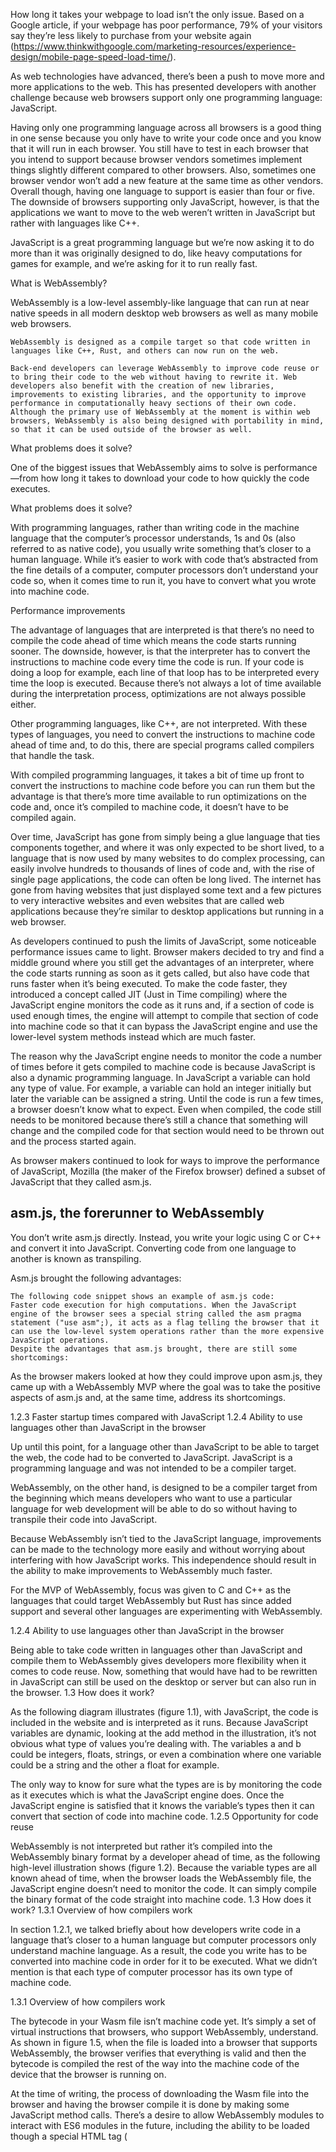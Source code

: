 How long it takes your webpage to load isn’t the only issue. Based on a Google article, if your webpage has poor performance, 
79% of your visitors say they’re less likely to purchase from your website again (https://www.thinkwithgoogle.com/marketing-resources/experience-design/mobile-page-speed-load-time/).


As web technologies have advanced, there’s been a push to move more and more applications to the web. This has presented developers with another challenge because web browsers support only one programming language: JavaScript.

Having only one programming language across all browsers is a good thing in one sense because you only have to write your code once and you know that it will run in each browser. You still have to test in each browser that you intend to support because browser vendors sometimes implement things slightly different compared to other browsers. Also, sometimes one browser vendor won’t add a new feature at the same time as other vendors. Overall though, having one language to support is easier than four or five. The downside of browsers supporting only JavaScript, however, is that the applications we want to move to the web weren’t written in JavaScript but rather with languages like C++.

JavaScript is a great programming language but we’re now asking it to do more than it was originally designed to do, like heavy computations for games for example, and we’re asking for it to run really fast.



  What is WebAssembly?

WebAssembly is a low-level assembly-like language that can run at near native speeds in all modern desktop web browsers as well as many mobile web browsers.
    
    WebAssembly is designed as a compile target so that code written in languages like C++, Rust, and others can now run on the web.

    Back-end developers can leverage WebAssembly to improve code reuse or to bring their code to the web without having to rewrite it. Web developers also benefit with the creation of new libraries, improvements to existing libraries, and the opportunity to improve performance in computationally heavy sections of their own code.
    Although the primary use of WebAssembly at the moment is within web browsers, WebAssembly is also being designed with portability in mind, so that it can be used outside of the browser as well.

What problems does it solve?

One of the biggest issues that WebAssembly aims to solve is performance—from how long it takes to download your code to how quickly the code executes.

What problems does it solve?

With programming languages, rather than writing code in the machine language that the computer’s processor understands, 1s and 0s (also referred to as native code), you usually write something that’s closer to a human language. While it’s easier to work with code that’s abstracted from the fine details of a computer, computer processors don’t understand your code so, when it comes time to run it, you have to convert what you wrote into machine code.


Performance improvements

The advantage of languages that are interpreted is that there’s no need to compile the code ahead of time which means the code starts running sooner. The downside, however, is that the interpreter has to convert the instructions to machine code every time the code is run. If your code is doing a loop for example, each line of that loop has to be interpreted every time the loop is executed. Because there’s not always a lot of time available during the interpretation process, optimizations are not always possible either.

Other programming languages, like C++, are not interpreted. With these types of languages, you need to convert the instructions to machine code ahead of time and, to do this, there are special programs called compilers that handle the task.

With compiled programming languages, it takes a bit of time up front to convert the instructions to machine code before you can run them but the advantage is that there’s more time available to run optimizations on the code and, once it’s compiled to machine code, it doesn’t have to be compiled again.

Over time, JavaScript has gone from simply being a glue language that ties components together, and where it was only expected to be short lived, to a language that is now used by many websites to do complex processing, can easily involve hundreds to thousands of lines of code and, with the rise of single page applications, the code can often be long lived. The internet has gone from having websites that just displayed some text and a few pictures to very interactive websites and even websites that are called web applications because they’re similar to desktop applications but running in a web browser.

As developers continued to push the limits of JavaScript, some noticeable performance issues came to light. Browser makers decided to try and find a middle ground where you still get the advantages of an interpreter, where the code starts running as soon as it gets called, but also have code that runs faster when it’s being executed. To make the code faster, they introduced a concept called JIT (Just in Time compiling) where the JavaScript engine monitors the code as it runs and, if a section of code is used enough times, the engine will attempt to compile that section of code into machine code so that it can bypass the JavaScript engine and use the lower-level system methods instead which are much faster.

The reason why the JavaScript engine needs to monitor the code a number of times before it gets compiled to machine code is because JavaScript is also a dynamic programming language. In JavaScript a variable can hold any type of value. For example, a variable can hold an integer initially but later the variable can be assigned a string. Until the code is run a few times, a browser doesn’t know what to expect. Even when compiled, the code still needs to be monitored because there’s still a chance that something will change and the compiled code for that section would need to be thrown out and the process started again.


As browser makers continued to look for ways to improve the performance of JavaScript, Mozilla (the maker of the Firefox browser) defined a subset of JavaScript that they called asm.js.


##  asm.js, the forerunner to WebAssembly

You don’t write asm.js directly. Instead, you write your logic using C or C++ and convert it into JavaScript. Converting code from one language to another is known as transpiling.

Asm.js brought the following advantages:

    The following code snippet shows an example of asm.js code:
    Faster code execution for high computations. When the JavaScript engine of the browser sees a special string called the asm pragma statement ("use asm";), it acts as a flag telling the browser that it can use the low-level system operations rather than the more expensive JavaScript operations.
    Despite the advantages that asm.js brought, there are still some shortcomings:

As the browser makers looked at how they could improve upon asm.js, they came up with a WebAssembly MVP where the goal was to take the positive aspects of asm.js and, at the same time, address its shortcomings.


1.2.3   Faster startup times compared with JavaScript
1.2.4   Ability to use languages other than JavaScript in the browser

Up until this point, for a language other than JavaScript to be able to target the web, the code had to be converted to JavaScript. JavaScript is a programming language and was not intended to be a compiler target.

WebAssembly, on the other hand, is designed to be a compiler target from the beginning which means developers who want to use a particular language for web development will be able to do so without having to transpile their code into JavaScript.

Because WebAssembly isn’t tied to the JavaScript language, improvements can be made to the technology more easily and without worrying about interfering with how JavaScript works. This independence should result in the ability to make improvements to WebAssembly much faster.

For the MVP of WebAssembly, focus was given to C and C++ as the languages that could target WebAssembly but Rust has since added support and several other languages are experimenting with WebAssembly.



1.2.4   Ability to use languages other than JavaScript in the browser

Being able to take code written in languages other than JavaScript and compile them to WebAssembly gives developers more flexibility when it comes to code reuse. Now, something that would have had to be rewritten in JavaScript can still be used on the desktop or server but can also run in the browser.
1.3   How does it work?

As the following diagram illustrates (figure 1.1), with JavaScript, the code is included in the website and is interpreted as it runs. Because JavaScript variables are dynamic, looking at the add method in the illustration, it’s not obvious what type of values you’re dealing with. The variables a and b could be integers, floats, strings, or even a combination where one variable could be a string and the other a float for example.

The only way to know for sure what the types are is by monitoring the code as it executes which is what the JavaScript engine does. Once the JavaScript engine is satisfied that it knows the variable’s types then it can convert that section of code into machine code.
1.2.5   Opportunity for code reuse

WebAssembly is not interpreted but rather it’s compiled into the WebAssembly binary format by a developer ahead of time, as the following high-level illustration shows (figure 1.2). Because the variable types are all known ahead of time, when the browser loads the WebAssembly file, the JavaScript engine doesn’t need to monitor the code. It can simply compile the binary format of the code straight into machine code.
1.3   How does it work?
1.3.1   Overview of how compilers work

In section 1.2.1, we talked briefly about how developers write code in a language that’s closer to a human language but computer processors only understand machine language. As a result, the code you write has to be converted into machine code in order for it to be executed. What we didn’t mention is that each type of computer processor has its own type of machine code.



1.3.1   Overview of how compilers work

The bytecode in your Wasm file isn’t machine code yet. It’s simply a set of virtual instructions that browsers, who support WebAssembly, understand. As shown in figure 1.5, when the file is loaded into a browser that supports WebAssembly, the browser verifies that everything is valid and then the bytecode is compiled the rest of the way into the machine code of the device that the browser is running on.

At the time of writing, the process of downloading the Wasm file into the browser and having the browser compile it is done by making some JavaScript method calls. There’s a desire to allow WebAssembly modules to interact with ES6 modules in the future, including the ability to be loaded though a special HTML tag (<script type="module">) but this isn’t yet available for WebAssembly modules.


Once a browser has compiled the WebAssembly bytecode into machine code, the compiled module can be passed to a Web Worker (we’ll dig into Web Workers in chapter 9 but, for now, Web Workers are a way to create threads in JavaScript) or to another browser window. The compiled module can even be used to create additional instances of the module.




1.3.2   Loading, compiling, and instantiating a module

Up until now, the only language allowed to run within the JavaScript virtual machine (VM) was JavaScript. When other technologies were tried over the years, like plug-ins, they needed to create their own sandboxed VM, which increased the attack surface and increased the use of computer resources. For the first time ever, the JavaScript VM is being opened up to allow WebAssembly code to also run in the same VM. WebAssembly code being able to be run in the same VM as JavaScript has several advantages. One of the biggest advantages to reusing the JavaScript VM for WebAssembly is that the VM has been heavily tested and hardened against security vulnerabilities over the years. If a new VM was created, it would undoubtedly have some security issues to iron out.

WebAssembly is being designed as a complement to JavaScript and not as a replacement. Although we’ll likely see some developers try to create entire websites using only WebAssembly, that likely will not be the norm. There will be times where JavaScript will still be the better choice. There will also be times when a website may need to include WebAssembly for access to faster calculations or for lower level support. For example, SIMD (Single Instruction, Multiple Data)—the ability to process multiple data with a single instruction)—was being built into the JavaScript of several browsers but the browser vendors decided to deprecate the JavaScript implementation and make SIMD support available only via WebAssembly modules. As a result, if your website needs SIMD support, you would need to include a WebAssembly module to communicate with.

When programming for a web browser, there are basically two main components. The JavaScript VM, which the WebAssembly module runs in, and the Web APIs (for example, DOM, WebGL, Web Workers, and so on). Being an MVP, there are some things missing from WebAssembly. Your WebAssembly module can communicate with JavaScript but doesn’t yet have the ability to talk directly to any of the Web APIs. There is a post-MVP feature being worked on called Host Bindings which will give WebAssembly direct access to the Web APIs. In the meantime, however, modules can interact with the Web APIs indirectly by calling into JavaScript and having JavaScript perform the action needed on the module’s behalf.



Boolean values are represented using a 32-bit integer where 0 is false and a non-zero value is true. All other value types, like strings for example, need to be represented in the module’s linear memory.
1.4   Structure of a WebAssembly module

WebAssembly currently has only four available value types:

    The following is a brief overview of a WebAssembly module’s structure. You’ll learn about a module’s structure in more detail in chapter 2.
    1.4.1   Preamble

    A Wasm file starts out with what’s called the preamble which contains a magic number (0x00 0x61 0x73 0x6D which is ‘\0asm’) that distinguishes a WebAssembly module from an ES6 module (ES is shorthand for ECMAScript and 6 is the version. ECMAScript is the official name for JavaScript).

    The magic number is then followed by a version (0x01 0x00 0x00 0x00 which is 1). One of the goals with WebAssembly is to keep everything backwards compatible as new features are being added and to not have to increase the version number. If there ever happens to be something that cannot be implemented without breaking things then the version number will be increased.

Following the preamble, a module can have several sections but each section is optional so you could technically have an empty module with no sections. You’ll learn about one use case for an empty module in chapter 3 when you implement feature detection to check if WebAssembly is supported in a web browser.

There are two types of sections available: Known sections and Custom sections.


1.4.2   Known sections

Known sections can be included only once and must appear in a specific order.
1.4.1   Preamble
1.4.3   Custom sections

A Custom section provides a way to include data inside the module for uses that don’t apply to the Known sections. Custom sections can appear anywhere in the module (before, in between, or after the Known sections), any number of times, and multiple custom sections can even reuse the same name.

Unlike with the Known sections, if a Custom section isn’t laid out correctly it won’t trigger a validation error. Custom sections can be loaded lazily by the framework which means the data they contain might not be available until some point after the initialization of the module.

For the MVP of WebAssembly, a Custom section called “name” was defined. The idea with this section is that you could have a debug version of your WebAssembly module and this section would hold the names of the functions and variables in text form to use when debugging. Unlike with other Custom sections, this section should only appear once and only after the Data section.
1.4.2   Known sections

WebAssembly has been designed with the openness of the web in mind. Just because the binary format isn’t designed to be written or read by humans doesn’t mean that WebAssembly modules are a way for developers to try and hide their code. Actually, quite the opposite is true. A text format that uses s-expressions has been defined for WebAssembly that corresponds to the binary format.
Info
1.4.3   Custom sections

The text format will allow for the View Source of the code in a browser, for example, or it can be used for debugging purposes. It’s even possible to write s-expressions by hand and, by using a special compiler, compile the code into the WebAssembly binary format.

Because the WebAssembly Text Format will be used by browsers when you choose to View Source and for debugging purposes, having a basic understanding of the text format will be useful. For example, since all sections of a module are optional, you could define an empty module using the following s-expression: (module)

If you were to compile the (module) s-expression, into the WebAssembly binary format and look at the resulting binary values, the file would only contain the preamble bytes (0061 736d – the magic number, and 0100 0000 – the version number).
1.5   WebAssembly Text Format

In chapter 11, you’ll create several WebAssembly modules using only the text format, so that you’ll have a better idea of what you’re looking at if you ever need to debug a module in a browser for example.
Info

One of the ways that WebAssembly is secure is due to it being the first language to ever share the JavaScript VM. The JavaScript VM is sandboxed from the runtime and has had years of hardening and security tests to make it secure. WebAssembly modules don’t have access to anything that JavaScript doesn’t have access to and will also respect the same security policies as JavaScript which includes enforcing things like same-origin policy.

Unlike a desktop application, a WebAssembly module doesn’t have direct access to the memory of the device. Instead, the runtime environment passes the module an ArrayBuffer during initialization. The module uses the ArrayBuffer as linear memory and the WebAssembly framework checks to make sure that the code is operating within the bounds of the array.

A WebAssembly module doesn’t have direct access to items, like function pointers, that are stored in the Table section. The code asks the WebAssembly framework to access an item based on its index. The framework then accesses the memory and executes the item on the code’s behalf.

In C++, the execution stack is in memory along with the linear memory and, although the C++ code isn’t supposed to modify the execution stack, it’s possible to do so through the use of pointers. WebAssembly’s execution stack is also separate from the linear memory and is not accessible by the code.



1.6   How is WebAssembly secure?

To create the MVP, the initial focus of WebAssembly was on the C and C++ languages but Rust has since added support for WebAssembly. It’s also possible to write code using the WebAssembly Text format, which uses s-expressions, and compile that into WebAssembly using a special compiler.

Right now, the MVP of WebAssembly does not have garbage collection (GC) which limits what some languages can do. Garbage collection is being worked on as a post-MVP feature but, until it arrives, several languages are experimenting with WebAssembly by either compiling their VM to WebAssembly or, in some cases, by including their own garbage collector.

The following are several languages that are experimenting with WebAssembly support:
AssemblyScript is a new compiler that takes TypeScript and turns it into WebAssembly. Converting TypeScript makes sense considering TypeScript is typed and currently transpiles to JavaScript already.
More information

For the purpose of learning WebAssembly in this book, we’ll use the C and C++ languages.



1.7   What languages can I use to create a WebAssembly module?

In 2017 all of the modern browser makers released versions of their browsers that support the MVP of WebAssembly. The desktop browsers that support WebAssembly are Chrome, Edge, Firefox, Opera, and Safari.

Several of the mobile web browsers that also support WebAssembly are Chrome, Firefox for Android, and Safari.

As mentioned at the beginning of this chapter, WebAssembly was designed with portability in mind so that it can be used in multiple locations, not just in a browser. One of the non-browser locations that WebAssembly modules are also supported in is NodeJS starting with version 8.

    NodeJS is a JavaScript runtime built using Chrome’s V8 JavaScript engine that allows JavaScript code to be used server-side. Similar to how many developers see WebAssembly as an opportunity to use code that they are familiar with in the browser, rather than JavaScript, NodeJS gives the opportunity for developers who prefer JavaScript to also use it on the server-side.

    WebAssembly isn’t a replacement to JavaScript but rather a compliment to it. There are times where using a WebAssembly module will be a better choice and other times where using JavaScript will be the better choice. Running in the same virtual machine as JavaScript allows both technologies to leverage each other.

    WebAssembly will open the door for developers, who are proficient in languages other than JavaScript, to be able to make their code available on the web. It will also allow web developers, who may or may not know how to code in languages like C or C++, to gain access to newer and faster libraries and potentially with features not available in the current JavaScript libraries. In some cases, WebAssembly modules might be used by libraries to speed up execution of certain aspects of the library and, other than faster code, the library would work the same as it always has.

    The most exciting thing about WebAssembly is that it’s already available in all major desktop browsers, in several major mobile browsers, and even outside of the browser in NodeJS.
    1.9   Summary

As you saw in this chapter, WebAssembly brings a number of improvements with many being around performance as well as language choice and code reuse. Some of the key improvements that WebAssembly brings are the following:
1.8   Where can I use my module?
The ability to use code written in a language, other than JavaScript, in a browser.

Increased opportunity for code reuse by structuring the WebAssembly framework in such a way that it can be used in the browser and outside of the browser.
